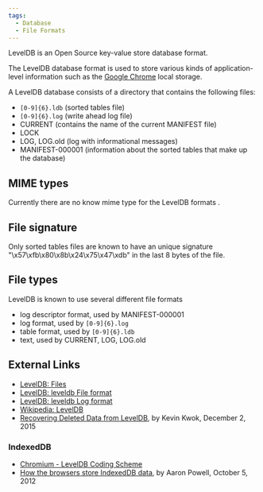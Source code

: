 ```yaml
---
tags:
  - Database
  - File Formats
---
```


LevelDB is an Open Source key-value store database format.

The LevelDB database format is used to store various kinds of application-level
information such as the [Google Chrome](google_chrome.md) local storage.

A LevelDB database consists of a directory that contains the following files:

* `[0-9]{6}.ldb` (sorted tables file)
* `[0-9]{6}.log` (write ahead log file)
* CURRENT (contains the name of the current MANIFEST file)
* LOCK
* LOG, LOG.old (log with informational messages)
* MANIFEST-000001 (information about the sorted tables that make up the database)

## MIME types

Currently there are no know mime type for the LevelDB formats .

## File signature

Only sorted tables files are known to have an unique signature
"\x57\xfb\x80\x8b\x24\x75\x47\xdb" in the last 8 bytes of the file.

## File types

LevelDB is known to use several different file formats

* log descriptor format, used by MANIFEST-000001
* log format, used by `[0-9]{6}.log`
* table format, used by `[0-9]{6}.ldb`
* text, used by CURRENT, LOG, LOG.old

## External Links

* [LevelDB: Files](https://github.com/google/leveldb/blob/main/doc/impl.md)
* [LevelDB: leveldb File format](https://github.com/google/leveldb/blob/main/doc/table_format.md)
* [LevelDB: leveldb Log format](https://github.com/google/leveldb/blob/main/doc/log_format.md)
* [Wikipedia: LevelDB](https://en.wikipedia.org/wiki/LevelDB)
* [Recovering Deleted Data from LevelDB](https://antimatter15.com/2015/12/recovering-deleted-data-from-leveldb/),
  by Kevin Kwok, December 2, 2015

### IndexedDB

* [Chromium - LevelDB Coding Scheme](https://github.com/chromium/chromium/blob/master/content/browser/indexed_db/docs/leveldb_coding_scheme.md)
* [How the browsers store IndexedDB data](https://www.aaron-powell.com/posts/2012-10-05-indexeddb-storage/),
  by Aaron Powell, October 5, 2012
